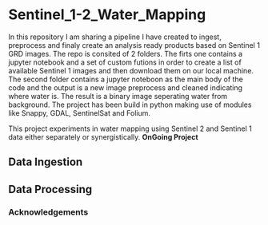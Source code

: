 # Sentinel_1-2_Water_Mapping
In this repository I am sharing a pipeline I have created to ingest, preprocess and finaly create an analysis ready products based on Sentinel 1 GRD images.
The repo is consited of 2 folders. The firts one contains a jupyter notebook and a set of custom futions in order to create a list of available Sentinel 1 images and then download them on our local machine. The second folder contains a jupyter noteboon as the main body of the code and the output is a new image preprocess and cleaned indicating where water is. The result is a binary image seperating water from background. The project has been build in python making use of modules like Snappy, GDAL, SentinelSat and Folium.

This project experiments in water mapping using Sentinel 2 and Sentinel 1 data either separately or synergistically. <b> OnGoing Project </b>

<h2> Data Ingestion </h2>

<h2> Data Processing </h2>



<h3> Acknowledgements </h3> 

